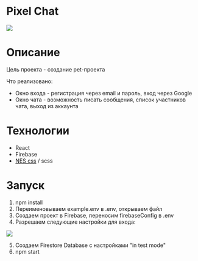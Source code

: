 # Pixel Chat

<img src="https://raw.githubusercontent.com/ArseniyGrinch/chat/main/screenshots/screenshot1.jpg" />

# Описание

Цель проекта - создание pet-проекта

Что реализовано: 
- Окно входа - регистрация через email и пароль, вход через Google   
- Окно чата - возможность писать сообщения, список участников чата, выход из аккаунта

# Технологии 

- React
- Firebase
- [NES css](https://nostalgic-css.github.io/NES.css/) / scss

# Запуск

1. npm install
2. Переименовываем example.env в .env, открываем файл
3. Создаем проект в Firebase, переносим firebaseConfig в .env
4. Разрешаем следующие настройки для входа: 

<img src="https://raw.githubusercontent.com/ArseniyGrinch/chat/main/screenshots/screenshot2.jpg" />

5. Создаем Firestore Database с настройками "in test mode"
6. npm start